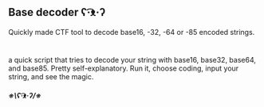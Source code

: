 ## Base decoder ʕ·͡ᴥ·ʔ
Quickly made CTF tool to decode base16, -32, -64 or -85 encoded strings.

#

a quick script that tries to decode your string with base16, base32, base64, and base85. 
Pretty self-explanatory. Run it, choose coding, input your string, and see the magic.
##### ※\ʕ·͡ᴥ·ʔ/※
